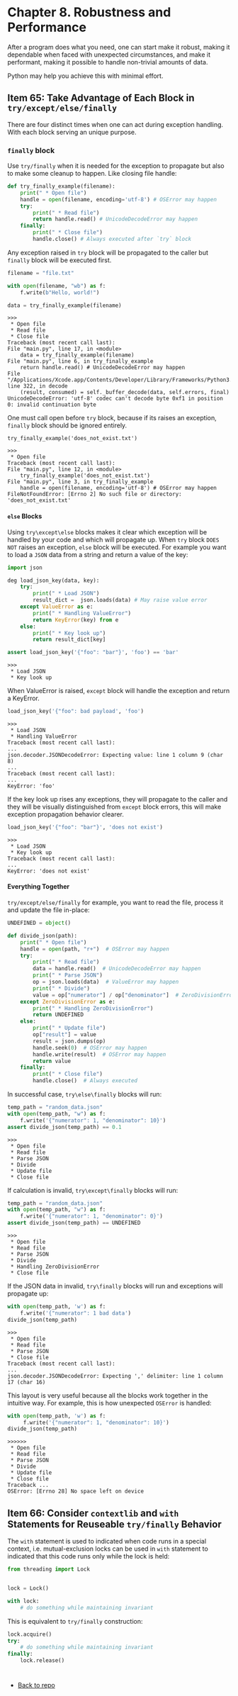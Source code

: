 # Chapter 8. Robustness and Performance

After a program does what you need, one can start make it robust, making it dependable when faced with unexpected circumstances, and make it performant, making it possible to handle non-trivial amounts of data.

Python may help you achieve this with minimal effort.

## Item 65: Take Advantage of Each Block in `try/except/else/finally`

There are four distinct times when one can act during exception handling. With each block serving an unique purpose.

### `finally` block
Use `try/finally` when it is needed for the exception to propagate but also to make some cleanup to happen. Like closing file handle:
```py
def try_finally_example(filename):
    print(" * Open file")
    handle = open(filename, encoding='utf-8') # OSError may happen
    try:
        print(" * Read file")
        return handle.read() # UnicodeDecodeError may happen
    finally:
        print(" * Close file")
        handle.close() # Always executed after `try` block
```
Any exception raised in `try` block will be propagated to the caller but `finally` block will be executed first. 
```py
filename = "file.txt"

with open(filename, "wb") as f:
    f.write(b"Hello, world!")

data = try_finally_example(filename)
```
    >>>
     * Open file
     * Read file
     * Close file
    Traceback (most recent call last):
    File "main.py", line 17, in <module>
        data = try_finally_example(filename)
    File "main.py", line 6, in try_finally_example
        return handle.read() # UnicodeDecodeError may happen
    File "/Applications/Xcode.app/Contents/Developer/Library/Frameworks/Python3.framework/Versions/3.8/lib/python3.8/codecs.py", line 322, in decode
        (result, consumed) = self._buffer_decode(data, self.errors, final)
    UnicodeDecodeError: 'utf-8' codec can't decode byte 0xf1 in position 0: invalid continuation byte

One must call open before `try` block, because if its raises an exception, `finally` block should be ignored entirely.
```
try_finally_example('does_not_exist.txt')
```
    >>>
     * Open file
    Traceback (most recent call last):
    File "main.py", line 12, in <module>
        try_finally_example('does_not_exist.txt')
    File "main.py", line 3, in try_finally_example
        handle = open(filename, encoding='utf-8') # OSError may happen
    FileNotFoundError: [Errno 2] No such file or directory: 'does_not_exist.txt'

#### `else` Blocks
Using `try\except\else` blocks makes it clear which exception will be handled by your code and which will propagate up. When `try` block `DOES NOT` raises an exception, `else` block will be executed. For example you want to load a `JSON` data from a string and return a value of the key:
```py
import json

deg load_json_key(data, key):
    try:
        print(" * Load JSON")
        result_dict =  json.loads(data) # May raise value error
    except ValueError as e:
        print(" * Handling ValueError")
        return KeyError(key) from e
    else:
        print(" * Key look up")
        return result_dict[key]

assert load_json_key('{"foo": "bar"}', 'foo') == 'bar'
```
    >>>
     * Load JSON
     * Key look up

When ValueError is raised, `except` block will handle the exception and return a KeyError.
```py
load_json_key('{"foo": bad payload', 'foo')
```
    >>>
     * Load JSON
     * Handling ValueError
    Traceback (most recent call last):
    ...
    json.decoder.JSONDecodeError: Expecting value: line 1 column 9 (char 8)
    ...
    Traceback (most recent call last):
    ...
    KeyError: 'foo'

If the key look up rises any exceptions, they will propagate to the caller and they will be visually distinguished from `except` block errors, this will make exception propagation behavior clearer.

```py
load_json_key('{"foo": "bar"}', 'does not exist')
```
    >>>
     * Load JSON
     * Key look up
    Traceback (most recent call last):
    ...
    KeyError: 'does not exist'

#### Everything Together
`try/except/else/finally` for example, you want to read the file, process it and update the file in-place:
```py
UNDEFINED = object()

def divide_json(path):
    print(" * Open file")
    handle = open(path, "r+")  # OSError may happen
    try:
        print(" * Read file")
        data = handle.read()  # UnicodeDecodeError may happen
        print(" * Parse JSON")
        op = json.loads(data)  # ValueError may happen
        print(" * Divide")
        value = op["numerator"] / op["denominator"]  # ZeroDivisionError may happen
    except ZeroDivisionError as e:
        print(" * Handling ZeroDivisionError")
        return UNDEFINED
    else:
        print(" * Update file")
        op["result"] = value
        result = json.dumps(op)
        handle.seek(0)  # OSError may happen
        handle.write(result)  # OSError may happen
        return value
    finally:
        print(" * Close file")
        handle.close()  # Always executed
```

In successful case, `try\else\finally` blocks will run:
```py
temp_path = "random_data.json"
with open(temp_path, "w") as f:
    f.write('{"numerator": 1, "denominator": 10}')
assert divide_json(temp_path) == 0.1
```
    >>>
     * Open file
     * Read file
     * Parse JSON
     * Divide
     * Update file
     * Close file

If calculation is invalid, `try\except\finally` blocks will run:
```py
temp_path = "random_data.json"
with open(temp_path, "w") as f:
    f.write('{"numerator": 1, "denominator": 0}')
assert divide_json(temp_path) == UNDEFINED
```
    >>>
     * Open file
     * Read file
     * Parse JSON
     * Divide
     * Handling ZeroDivisionError
     * Close file

If the JSON data in invalid, `try\finally` blocks will run and exceptions will propagate up:
```py
with open(temp_path, 'w') as f:
    f.write('{"numerator": 1 bad data')
divide_json(temp_path)
```
    >>>
     * Open file
     * Read file
     * Parse JSON
     * Close file
    Traceback (most recent call last):
    ...
    json.decoder.JSONDecodeError: Expecting ',' delimiter: line 1 column 17 (char 16)

This layout is very useful because all the blocks work together in the intuitive way. For example, this is how unexpected `OSError` is handled:
```py
with open(temp_path, 'w') as f:
     f.write('{"numerator": 1, "denominator": 10}')
divide_json(temp_path)
```
    >>>>>>
     * Open file
     * Read file
     * Parse JSON
     * Divide
     * Update file
     * Close file
    Traceback ...
    OSError: [Errno 28] No space left on device

## Item 66: Consider `contextlib` and `with` Statements for Reuseable `try/finally` Behavior

The `with` statement is used to indicated when code runs in a special context, i.e. mutual-exclusion locks can be used in `with` statement to indicated that this code runs only while the lock is held:
```py
from threading import Lock


lock = Lock()

with lock:
    # do something while maintaining invariant
```

This is equivalent to `try/finally` construction:
```py
lock.acquire()
try:
    # do something while maintaining invariant
finally:
    lock.release()
```

#   
* [Back to repo](https://github.com/almazkun/effective_python#effective_python)
